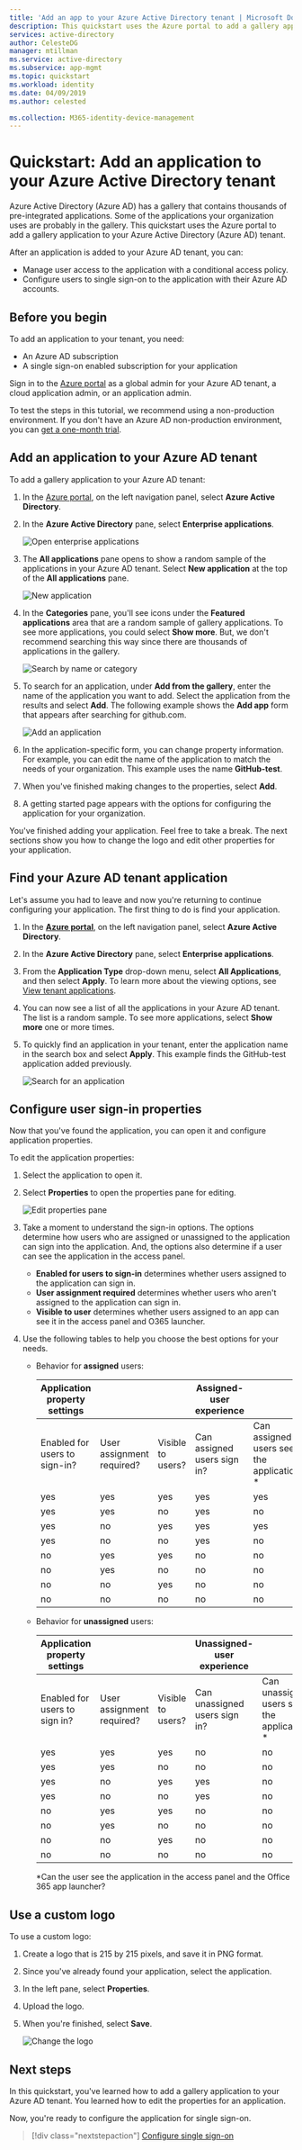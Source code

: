 ```yaml
---
title: 'Add an app to your Azure Active Directory tenant | Microsoft Docs'
description: This quickstart uses the Azure portal to add a gallery application to your Azure Active Directory (Azure AD) tenant.
services: active-directory
author: CelesteDG
manager: mtillman
ms.service: active-directory
ms.subservice: app-mgmt
ms.topic: quickstart
ms.workload: identity
ms.date: 04/09/2019
ms.author: celested

ms.collection: M365-identity-device-management
---
```

# Quickstart: Add an application to your Azure Active Directory tenant

Azure Active Directory (Azure AD) has a gallery that contains thousands of pre-integrated applications. Some of the applications your organization uses are probably in the gallery. This quickstart uses the Azure portal to add a gallery application to your Azure Active Directory (Azure AD) tenant.

After an application is added to your Azure AD tenant, you can:

- Manage user access to the application with a conditional access policy.
- Configure users to single sign-on to the application with their Azure AD accounts.

## Before you begin

To add an application to your tenant, you need:

- An Azure AD subscription
- A single sign-on enabled subscription for your application

Sign in to the [Azure portal](https://portal.azure.com) as a global admin for your Azure AD tenant, a cloud application admin, or an application admin.

To test the steps in this tutorial, we recommend using a non-production environment. If you don't have an Azure AD non-production environment, you can [get a one-month trial](https://azure.microsoft.com/pricing/free-trial/).

## Add an application to your Azure AD tenant

To add a gallery application to your Azure AD tenant:

1. In the [Azure portal](https://portal.azure.com), on the left navigation panel, select **Azure Active Directory**.

1. In the **Azure Active Directory** pane, select **Enterprise applications**.

    ![Open enterprise applications](media/add-application-portal/open-enterprise-apps.png)

1. The **All applications** pane opens to show a random sample of the applications in your Azure AD tenant. Select **New application** at the top of the **All applications** pane.

    ![New application](media/add-application-portal/new-application.png)

1. In the **Categories** pane, you'll see icons under the **Featured applications** area that are a random sample of gallery applications.  To see more applications, you could select **Show more**. But, we don't recommend searching this way since there are thousands of applications in the gallery.

    ![Search by name or category](media/add-application-portal/categories.png)

1. To search for an application, under **Add from the gallery**, enter the name of the application you want to add. Select the application from the results and select **Add**. The following example shows the **Add app** form that appears after searching for github.com.

    ![Add an application](media/add-application-portal/add-an-application.png)

1. In the application-specific form, you can change property information. For example, you can edit the name of the application to match the needs of your organization. This example uses the name **GitHub-test**.

1. When you've finished making changes to the properties, select **Add**.

1. A getting started page appears with the options for configuring the application for your organization.

You've finished adding your application. Feel free to take a break. The next sections show you how to change the logo and edit other properties for your application.

## Find your Azure AD tenant application

Let's assume you had to leave and now you're returning to continue configuring your application. The first thing to do is find your application.

1. In the **[Azure portal](https://portal.azure.com)**, on the left navigation panel, select **Azure Active Directory**.

1. In the **Azure Active Directory** pane, select **Enterprise applications**.

1. From the **Application Type** drop-down menu, select **All Applications**, and then select **Apply**. To learn more about the viewing options, see [View tenant applications](view-applications-portal.md).

1. You can now see a list of all the applications in your Azure AD tenant. The list is a random sample. To see more applications, select **Show more** one or more times.

1. To quickly find an application in your tenant, enter the application name in the search box and select **Apply**. This example finds the GitHub-test application added previously.

    ![Search for an application](media/add-application-portal/find-application.png)


## Configure user sign-in properties

Now that you've found the application, you can open it and configure application properties.

To edit the application properties:

1. Select the application to open it.
1. Select **Properties** to open the properties pane for editing.

    ![Edit properties pane](media/add-application-portal/edit-properties.png)

1. Take a moment to understand the sign-in options. The options determine how users who are assigned or unassigned to the application can sign into the application. And, the options also determine if a user can see the application in the access panel.

    - **Enabled for users to sign-in** determines whether users assigned to the application can sign in.
    - **User assignment required** determines whether users who aren't assigned to the application can sign in.
    - **Visible to user** determines whether users assigned to an app can see it in the access panel and O365 launcher.

1. Use the following tables to help you choose the best options for your needs.

   - Behavior for **assigned** users:

       | Application property settings | | | Assigned-user experience | |
       |---|---|---|---|---|
       | Enabled for users to sign-in? | User assignment required? | Visible to users? | Can assigned users sign in? | Can assigned users see the application?* |
       | yes | yes | yes | yes | yes  |
       | yes | yes | no  | yes | no   |
       | yes | no  | yes | yes | yes  |
       | yes | no  | no  | yes | no   |
       | no  | yes | yes | no  | no   |
       | no  | yes | no  | no  | no   |
       | no  | no  | yes | no  | no   |
       | no  | no  | no  | no  | no   |

   - Behavior for **unassigned** users:

       | Application property settings | | | Unassigned-user experience | |
       |---|---|---|---|---|
       | Enabled for users to sign in? | User assignment required? | Visible to users? | Can unassigned users sign in? | Can unassigned users see the application?* |
       | yes | yes | yes | no  | no   |
       | yes | yes | no  | no  | no   |
       | yes | no  | yes | yes | no   |
       | yes | no  | no  | yes | no   |
       | no  | yes | yes | no  | no   |
       | no  | yes | no  | no  | no   |
       | no  | no  | yes | no  | no   |
       | no  | no  | no  | no  | no   |

     *Can the user see the application in the access panel and the Office 365 app launcher?

## Use a custom logo

To use a custom logo:

1. Create a logo that is 215 by 215 pixels, and save it in PNG format.
1. Since you've already found your application, select the application.
1. In the left pane, select **Properties**.
1. Upload the logo.
1. When you're finished, select **Save**.

    ![Change the logo](media/add-application-portal/change-logo.png)


## Next steps

In this quickstart, you've learned how to add a gallery application to your Azure AD tenant. You learned how to edit the properties for an application.

Now, you're ready to configure the application for single sign-on.

> [!div class="nextstepaction"]
> [Configure single sign-on](configure-single-sign-on-portal.md)


